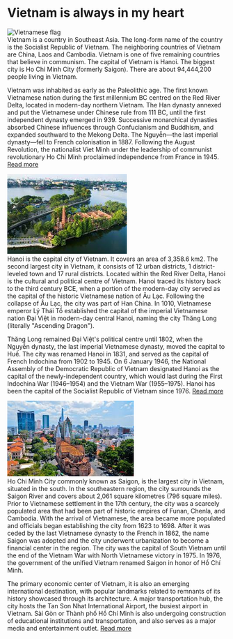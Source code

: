 # Vietnam is always in my heart
![Vietnamese flag](image/kk4.jpegvnFlag.jpeg) \
Vietnam  is a country in Southeast Asia. The long-form name of the country is the Socialist Republic of Vietnam. The neighboring countries of Vietnam are China, Laos and Cambodia. Vietnam is one of five remaining countries that believe in communism. The capital of Vietnam is Hanoi. The biggest city is Ho Chi Minh City (formerly Saigon). There are about 94,444,200 people living in Vietnam.

Vietnam was inhabited as early as the Paleolithic age. The first known Vietnamese nation during the first millennium BC centred on the Red River Delta, located in modern-day northern Vietnam. The Han dynasty annexed and put the Vietnamese under Chinese rule from 111 BC, until the first independent dynasty emerged in 939. Successive monarchical dynasties absorbed Chinese influences through Confucianism and Buddhism, and expanded southward to the Mekong Delta. The Nguyễn—the last imperial dynasty—fell to French colonisation in 1887. Following the August Revolution, the nationalist Viet Minh under the leadership of communist revolutionary Ho Chi Minh proclaimed independence from France in 1945. 
[Read more](https://worldtravelfamily.com/vietnam-travel-blog/) 

![Hanoi - The capital of Vietnam](/Image/hanoi.jpeg) \
Hanoi is the capital city of Vietnam. It covers an area of 3,358.6 km2. The second largest city in Vietnam, it consists of 12 urban districts, 1 district-leveled town and 17 rural districts. Located within the Red River Delta, Hanoi is the cultural and political centre of Vietnam.
Hanoi traced its history back to the third century BCE, when a portion of the modern-day city served as the capital of the historic Vietnamese nation of Âu Lạc. Following the collapse of Âu Lạc, the city was part of Han China. In 1010, Vietnamese emperor Lý Thái Tổ established the capital of the imperial Vietnamese nation Đại Việt in modern-day central Hanoi, naming the city Thăng Long (literally "Ascending Dragon"). 

Thăng Long remained Đại Việt's political centre until 1802, when the Nguyễn dynasty, the last imperial Vietnamese dynasty, moved the capital to Huế. The city was renamed Hanoi in 1831, and served as the capital of French Indochina from 1902 to 1945. On 6 January 1946, the National Assembly of the Democratic Republic of Vietnam designated Hanoi as the capital of the newly-independent country, which would last during the First Indochina War (1946–1954) and the Vietnam War (1955–1975). Hanoi has been the capital of the Socialist Republic of Vietnam since 1976. [Read more](https://www.thelostpassport.com/hanoi-travel-guide/)

![Hochiminh city -The old name is Saigon](/hcm.jpeg) \
Ho Chi Minh City commonly known as Saigon, is the largest city in Vietnam, situated in the south. In the southeastern region, the city surrounds the Saigon River and covers about 2,061 square kilometres (796 square miles).
Prior to Vietnamese settlement in the 17th century, the city was a scarcely populated area that had been part of historic empires of Funan, Chenla, and Cambodia. With the arrival of Vietnamese, the area became more populated and officials began establishing the city from 1623 to 1698. After it was ceded by the last Vietnamese dynasty to the French in 1862, the name Saigon was adopted and the city underwent urbanization to become a financial center in the region. The city was the capital of South Vietnam until the end of the Vietnam War with North Vietnamese victory in 1975. In 1976, the government of the unified Vietnam renamed Saigon in honor of Hồ Chí Minh.

The primary economic center of Vietnam, it is also an emerging international destination, with popular landmarks related to remnants of its history showcased through its architecture. A major transportation hub, the city hosts the Tan Son Nhat International Airport, the busiest airport in Vietnam. Sài Gòn or Thành phố Hồ Chí Minh is also undergoing construction of educational institutions and transportation, and also serves as a major media and entertainment outlet. [Read more](https://www.willflyforfood.net/the-first-timers-travel-guide-to-ho-chi-minh-city-saigon-vietnam/)